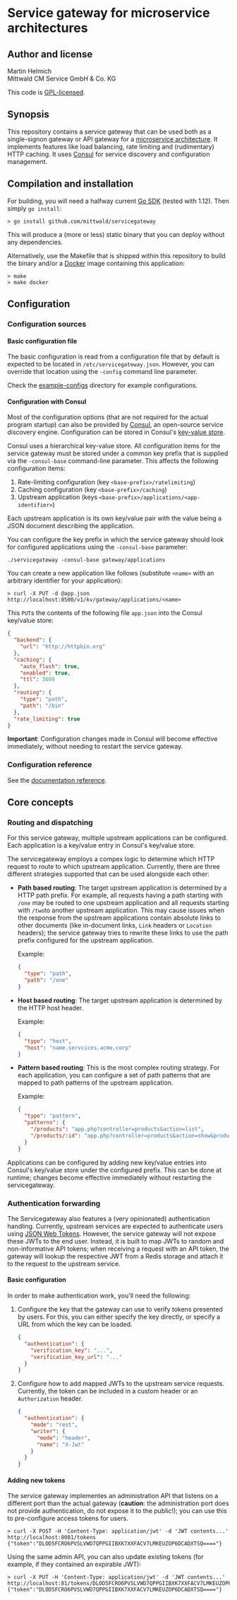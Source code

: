 # Service gateway for microservice architectures

## Author and license

Martin Helmich  
Mittwald CM Service GmbH & Co. KG

This code is [GPL-licensed](LICENSE.txt).

## Synopsis

This repository contains a service gateway that can be used both as a
single-signon gateway or API gateway for a [microservice architecture][fowler-microservices].
It implements features like load balancing, rate limiting and (rudimentary) HTTP
caching. It uses [Consul][consul] for service discovery and configuration
management.

## Compilation and installation

For building, you will need a halfway current [Go SDK][go] (tested with 1.12). Then simply `go install`:

```shellsession
> go install github.com/mittwald/servicegateway
```

This will produce a (more or less) static binary that you can deploy without any
dependencies.

Alternatively, use the Makefile that is shipped within this repository to build
the binary and/or a [Docker][docker] image containing this application:

```shellsession
> make
> make docker
```

## Configuration

### Configuration sources

#### Basic configuration file

The basic configuration is read from a configuration file that by default is
expected to be located in `/etc/servicegateway.json`. However, you can override
that location using the `-config` command line parameter.

Check the [example-configs](example-configs) directory for example
configurations.

#### Configuration with Consul

Most of the configuration options (that are not required for the actual program
startup) can also be provided by [Consul][consul], an open-source service
discovery engine. Configuration can be stored in Consul's [key-value store][consul-kv].

Consul uses a hierarchical key-value store. All configuration items for the
service gateway must be stored under a common key prefix that is supplied via
the `-consul-base` command-line parameter. This affects the following
configuration items:

1.  Rate-limiting configuration (key `<base-prefix>/ratelimiting`)
2.  Caching configuration (key `<base-prefix>/caching`)
3.  Upstream application (keys `<base-prefix>/applications/<app-identifier>`)

Each upstream application is its own key/value pair with the value being a JSON
document describing the application.

You can configure the key prefix in which the service gateway should look for
configured applications using the `-consul-base` parameter:

    ./servicegateway -consul-base gateway/applications

You can create a new application like follows (substitute `<name>` with an
arbitrary identifier for your application):

```shellsession
> curl -X PUT -d @app.json http://localhost:8500/v1/kv/gateway/applications/<name>
```

This `PUT`s the contents of the following file `app.json` into the Consul
key/value store:

```json
{
  "backend": {
    "url": "http://httpbin.org"
  },
  "caching": {
    "auto_flush": true,
    "enabled": true,
    "ttl": 3600
  },
  "routing": {
    "type": "path",
    "path": "/bin"
  },
  "rate_limiting": true
}
```

**Important**: Configuration changes made in Consul will become effective
immediately, without needing to restart the service gateway.

### Configuration reference

See the [documentation reference](docs/configuration.md).

## Core concepts

### Routing and dispatching

For this service gateway, multiple upstream applications can be configured. Each
application is a key/value entry in Consul's key/value store.

The servicegateway employs a compex logic to determine which HTTP request to
route to which upstream application. Currently, there are three different
strategies supported that can be used alongside each other:

-   **Path based routing**: The target upstream application is determined by a
    HTTP path prefix. For example, all requests having a path starting with
    `/one` may be routed to one upstream application and all requests starting
    with `/two`to another upstream application. This may cause issues when the
    response from the upstream applications contain absolute links to other
    documents (like in-document links, `Link` headers or `Location` headers);
    the service gateway tries to rewrite these links to use the path prefix
    configured for the upstream application.

    Example:

    ```json
    {
      "type": "path",
      "path": "/one"
    }
    ```

-   **Host based routing**: The target upstream application is determined by
    the HTTP host header.

    Example:

    ```json
    {
      "type": "host",
      "host": "name.servcices.acme.corp"
    }
    ```

-   **Pattern based routing**: This is the most complex routing strategy. For
    each application, you can configure a set of path patterns that are mapped
    to path patterns of the upstream application.

    Example:

    ```json
    {
      "type": "pattern",
      "patterns": {
        "/products": "app.php?controller=products&action=list",
        "/products/:id": "app.php?controller=products&action=show&product_id=:id"
      }
    }
    ```

Applications can be configured by adding new key/value entries into Consul's
key/value store under the configured prefix. This can be done at runtime;
changes become effective immediately without restarting the servicegateway.

### Authentication forwarding

The Servicegateway also features a (very opinionated) authentication handling.
Currently, upstream services are expected to authenticate users using
[JSON Web Tokens][jwt]. However, the service gateway will not expose these JWTs
to the end user. Instead, it is built to map JWTs to random and non-informative
API tokens; when receiving a request with an API token, the gateway will lookup
the respective JWT from a Redis storage and attach it to the request to the
upstream service.

#### Basic configuration

In order to make authentication work, you'll need the following:

1.  Configure the key that the gateway can use to verify tokens presented by
    users. For this, you can either specify the key directly, or specify a URL
    from which the key can be loaded.

    ```json
    {
      "authentication": {
        "verification_key": "...",
        "verification_key_url": "..."
      }
    }
    ```

2.  Configure how to add mapped JWTs to the upstream service requests.
    Currently, the token can be included in a custom header or an
    `Authorization` header.

    ```json
    {
      "authentication": {
        "mode": "rest",
        "writer": {
          "mode": "header",
          "name": "X-Jwt"
        }
      }
    }
    ```

#### Adding new tokens

The service gateway implementes an administration API that listens on a
different port than the actual gateway (**caution**: the administration port
does not provide authentication, do not expose it to the public!); you can use
this to pre-configure access tokens for users.

```shellsession
> curl -X POST -H 'Content-Type: application/jwt' -d 'JWT contents...' http://localhost:8081/tokens
{"token":"DLOD5FCRO6PVSLVWD7QPPGIIBXK7XXFACV7LMKEUZOP6DCADXTSQ===="}
```

Using the same admin API, you can also update existing tokens (for example, if
they contained an expirable JWT):

```shellsession
> curl -X PUT -H 'Content-Type: application/jwt' -d 'JWT contents...' http://localhost:81/tokens/DLOD5FCRO6PVSLVWD7QPPGIIBXK7XXFACV7LMKEUZOP6DCADXTSQ%3D%3D%3D%3D
{"token":"DLOD5FCRO6PVSLVWD7QPPGIIBXK7XXFACV7LMKEUZOP6DCADXTSQ===="}
```

[consul]: https://consul.io
[consul-kv]: https://www.consul.io/docs/agent/http/kv.html
[docker]: https://www.docker.com
[fowler-microservices]: http://martinfowler.com/articles/microservices.html
[go]: https://golang.org/dl/
[go-duration]: https://golang.org/pkg/time/#ParseDuration
[jwt]: http://jwt.io/
